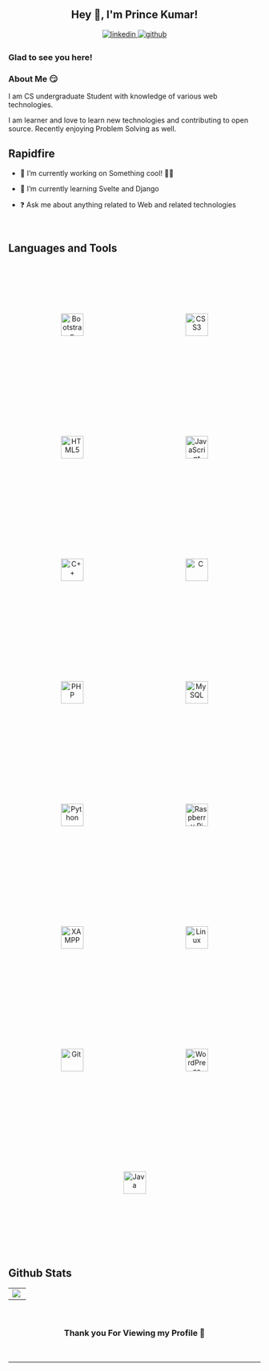 ## <div align="center">Hey 👋, I'm Prince Kumar!</div>  
  

<div align="center">
<a href="https://linkedin.com/in/prince-kumar-927417155" target="_blank">
<img src=https://img.shields.io/badge/linkedin-%231E77B5.svg?&style=for-the-badge&logo=linkedin&logoColor=white alt=linkedin style="margin-bottom: 5px;" />
</a>
<a href="https://github.com/kprince99" target="_blank">
<img src=https://img.shields.io/badge/github-%2324292e.svg?&style=for-the-badge&logo=github&logoColor=white alt=github style="margin-bottom: 5px;" />
</a>  
</div>  
  



### Glad to see you here!  
### About Me 😏  
  

I am CS undergraduate Student with knowledge of various web technologies.

I am learner and love to learn new technologies and contributing to open source. Recently enjoying Problem Solving as well.


## Rapidfire  
- 🔭 I’m currently working on Something cool! 🕵️‍♂️  
  

- 🌱 I’m currently learning Svelte and Django   
  

- ❓ Ask me about anything related to Web and related technologies  
  

<br/>  


## Languages and Tools  
<div align="center">  
<img style="margin: 100px" src="https://profilinator.rishav.dev/skills-assets/bootstrap-plain.svg" alt="Bootstrap" height="45" />      
<img style="margin: 100px" src="https://profilinator.rishav.dev/skills-assets/css3-original-wordmark.svg" alt="CSS3" height="45" />      
<img style="margin: 100px" src="https://profilinator.rishav.dev/skills-assets/html5-original-wordmark.svg" alt="HTML5" height="45" />    
<img style="margin: 100px" src="https://profilinator.rishav.dev/skills-assets/javascript-original.svg" alt="JavaScript" height="45" />  
<img style="margin: 100px" src="https://profilinator.rishav.dev/skills-assets/cplusplus-original.svg" alt="C++" height="45" />  
<img style="margin: 100px" src="https://profilinator.rishav.dev/skills-assets/c-original.svg" alt="C" height="45" />  
<img style="margin: 100px" src="https://profilinator.rishav.dev/skills-assets/php-original.svg" alt="PHP" height="45" />  
<img style="margin: 100px" src="https://profilinator.rishav.dev/skills-assets/mysql-original-wordmark.svg" alt="MySQL" height="45" />  
<img style="margin: 100px" src="https://profilinator.rishav.dev/skills-assets/python-original.svg" alt="Python" height="45" />  
<img style="margin: 100px" src="https://profilinator.rishav.dev/skills-assets/raspberrypi.png" alt="Raspberry Pi" height="45" />  
<img style="margin: 100px" src="https://profilinator.rishav.dev/skills-assets/xampp.png" alt="XAMPP" height="45" />  
<img style="margin: 100px" src="https://profilinator.rishav.dev/skills-assets/linux-original.svg" alt="Linux" height="45" />  
<img style="margin: 100px" src="https://profilinator.rishav.dev/skills-assets/git-scm-icon.svg" alt="Git" height="45" />  
<img style="margin: 100px" src="https://profilinator.rishav.dev/skills-assets/wordpress.png" alt="WordPress" height="45" />  
<img style="margin: 100px" src="https://profilinator.rishav.dev/skills-assets/java-original-wordmark.svg" alt="Java" height="45" />  
</div>  

<br/>  


## Github Stats  
<table><tr><td valign="top" width="100%">

<img src="https://github-readme-stats.vercel.app/api/top-langs/?username=kprince99&hide_border=true&layout=compact" align="left" />




</td></tr></table>  

<br/>  

### <div align="center">Thank you For Viewing my Profile 🙏</div>  

<br />

----
